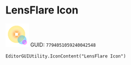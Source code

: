 # LensFlare Icon
![](/img/LensFlare%20Icon.png)
GUID: `7794051059240042548`
```
EditorGUIUtility.IconContent("LensFlare Icon")
```
